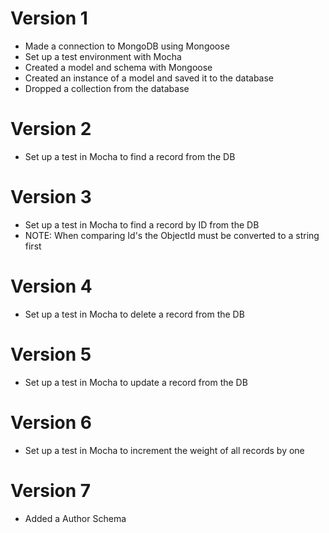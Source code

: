 # Version 1

- Made a connection to MongoDB using Mongoose
- Set up a test environment with Mocha
- Created a model and schema with Mongoose
- Created an instance of a model and saved it to the database
- Dropped a collection from the database

# Version 2
- Set up a test in Mocha to find a record from the DB
 
# Version 3
- Set up a test in Mocha to find a record by ID from the DB
- NOTE: When comparing Id's the ObjectId must be converted to a string first
 
# Version 4
- Set up a test in Mocha to delete a record from the DB
 
# Version 5
- Set up a test in Mocha to update a record from the DB
 
# Version 6
- Set up a test in Mocha to increment the weight of all records by one
 
# Version 7
- Added a Author Schema
